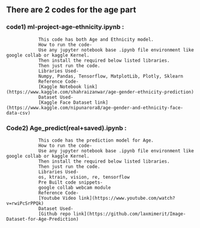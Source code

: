 ## There are 2 codes for the age part

### code1) ml-project-age-ethnicity.ipynb :
                This code has both Age and Ethnicity model.
                How to run the code-
                Use any jupyter notebook base .ipynb file environment like google collab or kaggle Kernel.
                Then install the required below listed libraries.
                Then just run the code.
                Libraries Used-
                Numpy, Pandas, Tensorflow, MatplotLib, Plotly, Sklearn       
                Reference Code- 
                [Kaggle Notebook link](https://www.kaggle.com/shahraizanwar/age-gender-ethnicity-prediction)
                Dataset Used-
                [Kaggle Face Dataset link](https://www.kaggle.com/nipunarora8/age-gender-and-ethnicity-face-data-csv)
        
### Code2) Age_predict(real+saved).ipynb :
                This code has the prediction model for Age.
                How to run the code-
                Use any jupyter notebook base .ipynb file environment like google collab or kaggle Kernel.
                Then install the required below listed libraries.
                Then just run the code.
                Libraries Used-
                os, ktrain, vision, re, tensorflow
                Pre Built code snippets-
                google collab webcam module
                Reference Code- 
                [Youtube Video link](https://www.youtube.com/watch?v=rwiPcSrPPQk)
                Dataset Used-
                [Github repo link](https://github.com/laxmimerit/Image-Dataset-for-Age-Prediction)
        
        
        
        
        
        

